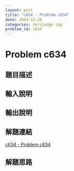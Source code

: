 ```yaml
---
layout: post
title: "c634 - Problem c634"
date: 2024-12-20
categories: zerojudge cpp
problem_id: c634
---
```


# Problem c634

## 題目描述



## 輸入說明



## 輸出說明



## 解題連結

[c634 - Problem c634](https://zerojudge.tw/ShowProblem?problemid=c634)

## 解題思路

